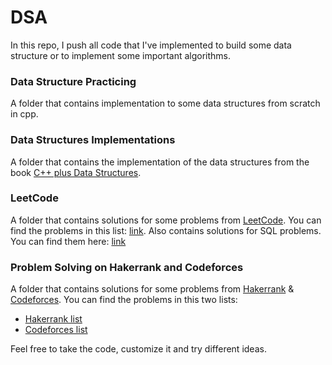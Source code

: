 # DSA
In this repo, I push all code that I've implemented to build some data structure or to implement some important algorithms.     

### Data Structure Practicing
A folder that contains implementation to some data structures from scratch in cpp.


### Data Structures Implementations
A folder that contains the implementation of the data structures from the book [C++ plus Data Structures](https://www.amazon.com/Plus-Data-Structures-Nell-Dale/dp/1284089185).

### LeetCode
A folder that contains solutions for some problems from [LeetCode](https://leetcode.com/). You can find the problems in this list: [link](https://leetcode.com/problem-list/top-interview-questions/?page=1). 
Also contains solutions for SQL problems. You can find them here: [link](https://leetcode.com/studyplan/top-sql-50/)

### Problem Solving on Hakerrank and Codeforces
A folder that contains solutions for some problems from [Hakerrank](https://www.hackerrank.com/) & [Codeforces](https://codeforces.com/). You can find the problems in this two lists:
- [Hakerrank list](https://www.hackerrank.com/domains/algorithms?badge_type=problem-solving)
- [Codeforces list](https://codeforces.com/group/MWSDmqGsZm/contests )

Feel free to take the code, customize it and try different ideas.
